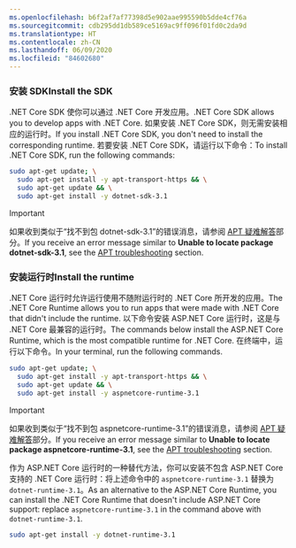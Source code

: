 ```yaml
---
ms.openlocfilehash: b6f2af7af77398d5e902aae995590b5dde4cf76a
ms.sourcegitcommit: cdb295dd1db589ce5169ac9ff096f01fd0c2da9d
ms.translationtype: HT
ms.contentlocale: zh-CN
ms.lasthandoff: 06/09/2020
ms.locfileid: "84602680"
---
```


### <a name="install-the-sdk"></a><span data-ttu-id="1e564-101">安装 SDK</span><span class="sxs-lookup"><span data-stu-id="1e564-101">Install the SDK</span></span>

<span data-ttu-id="1e564-102">.NET Core SDK 使你可以通过 .NET Core 开发应用。</span><span class="sxs-lookup"><span data-stu-id="1e564-102">.NET Core SDK allows you to develop apps with .NET Core.</span></span> <span data-ttu-id="1e564-103">如果安装 .NET Core SDK，则无需安装相应的运行时。</span><span class="sxs-lookup"><span data-stu-id="1e564-103">If you install .NET Core SDK, you don't need to install the corresponding runtime.</span></span> <span data-ttu-id="1e564-104">若要安装 .NET Core SDK，请运行以下命令：</span><span class="sxs-lookup"><span data-stu-id="1e564-104">To install .NET Core SDK, run the following commands:</span></span>

```bash
sudo apt-get update; \
  sudo apt-get install -y apt-transport-https && \
  sudo apt-get update && \
  sudo apt-get install -y dotnet-sdk-3.1
```

> [!IMPORTANT]
> <span data-ttu-id="1e564-105">如果收到类似于“找不到包 dotnet-sdk-3.1”的错误消息，请参阅 [APT 疑难解答](#apt-troubleshooting)部分。</span><span class="sxs-lookup"><span data-stu-id="1e564-105">If you receive an error message similar to **Unable to locate package dotnet-sdk-3.1**, see the [APT troubleshooting](#apt-troubleshooting) section.</span></span>

### <a name="install-the-runtime"></a><span data-ttu-id="1e564-106">安装运行时</span><span class="sxs-lookup"><span data-stu-id="1e564-106">Install the runtime</span></span>

<span data-ttu-id="1e564-107">.NET Core 运行时允许运行使用不随附运行时的 .NET Core 所开发的应用。</span><span class="sxs-lookup"><span data-stu-id="1e564-107">The .NET Core Runtime allows you to run apps that were made with .NET Core that didn't include the runtime.</span></span> <span data-ttu-id="1e564-108">以下命令安装 ASP.NET Core 运行时，这是与 .NET Core 最兼容的运行时。</span><span class="sxs-lookup"><span data-stu-id="1e564-108">The commands below install the ASP.NET Core Runtime, which is the most compatible runtime for .NET Core.</span></span> <span data-ttu-id="1e564-109">在终端中，运行以下命令。</span><span class="sxs-lookup"><span data-stu-id="1e564-109">In your terminal, run the following commands.</span></span>

```bash
sudo apt-get update; \
  sudo apt-get install -y apt-transport-https && \
  sudo apt-get update && \
  sudo apt-get install -y aspnetcore-runtime-3.1
```

> [!IMPORTANT]
> <span data-ttu-id="1e564-110">如果收到类似于“找不到包 aspnetcore-runtime-3.1”的错误消息，请参阅 [APT 疑难解答](#apt-troubleshooting)部分。</span><span class="sxs-lookup"><span data-stu-id="1e564-110">If you receive an error message similar to **Unable to locate package aspnetcore-runtime-3.1**, see the [APT troubleshooting](#apt-troubleshooting) section.</span></span>

<span data-ttu-id="1e564-111">作为 ASP.NET Core 运行时的一种替代方法，你可以安装不包含 ASP.NET Core 支持的 .NET Core 运行时：将上述命令中的 `aspnetcore-runtime-3.1` 替换为 `dotnet-runtime-3.1`。</span><span class="sxs-lookup"><span data-stu-id="1e564-111">As an alternative to the ASP.NET Core Runtime, you can install the .NET Core Runtime that doesn't include ASP.NET Core support: replace `aspnetcore-runtime-3.1` in the command above with `dotnet-runtime-3.1`.</span></span>

```bash
sudo apt-get install -y dotnet-runtime-3.1
```
